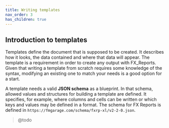 ```yaml
---
title: Writing templates
nav_order: 3
has_children: true
---
```


## Introduction to templates

Templates define the document that is supposed to be created. It describes how it looks, the data contained and where that data will appear. The template is a requirement in order to create any output with FX_Reports. Given that writing a template from scratch requires some knowledge of the syntax, modifying an existing one to match your needs is a good option for a start.

A template needs a valid **JSON schema** as a blueprint. In that schema, allowed values and structures for building a template are defined. It specifies, for example, where columns and cells can be written or which keys and values may be defined in a format. The schema for  FX Reports is defined in `https://fmgarage.com/schema/fxrp-xl/v2-2-0.json`.
> @todo

